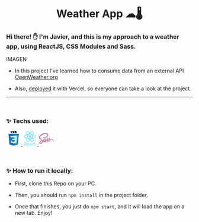 <h1 align='center'>Weather App ☁🌡</h1>
<h3>Hi there! ✋ I'm Javier, and this is my approach to a weather app, using ReactJS, CSS Modules and Sass. </h3>

IMAGEN

- In this project I've learned how to consume data from an external API <a href="https://openweathermap.org/api" target="blank">OpenWeather.org</a>

- Also, <a href="https://weather-app-jm.vercel.app/" target="_blank" >deployed</a> it with Vercel, so everyone can take a look at the project.

<hr>
</br>

<h3>✨ Techs used:</h3>
<p align="left"> <a href="https://getbootstrap.com" target="_blank" rel="noreferrer"> <a href="https://www.w3schools.com/css/" target="_blank" rel="noreferrer"> <img src="https://raw.githubusercontent.com/devicons/devicon/master/icons/css3/css3-original-wordmark.svg" alt="css3" width="40" height="40"/> </a> <a href="https://reactjs.org/" target="_blank" rel="noreferrer"> <img src="https://raw.githubusercontent.com/devicons/devicon/master/icons/react/react-original-wordmark.svg" alt="react" width="40" height="40"/> </a>  <a href="https://sass-lang.com" target="_blank" rel="noreferrer"> <img src="https://raw.githubusercontent.com/devicons/devicon/master/icons/sass/sass-original.svg" alt="sass" width="40" height="40"/> </a>  </p>

</br>

<h3>✨ How to run it locally:</h3>

- First, clone this Repo on your PC.

- Then, you should run `npm install` in the project folder.

- Once that finishes, you just do `npm start`, and it will load the app on a new tab. Enjoy!

